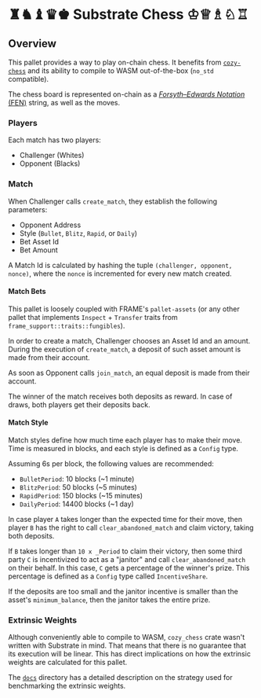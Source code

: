 # ♜♞♝♛♚ Substrate Chess ♔♕♗♘♖

## Overview

This pallet provides a way to play on-chain chess. It benefits from [`cozy-chess`](https://crates.io/crates/cozy-chess) and its ability to compile to WASM out-of-the-box (`no_std` compatible).

The chess board is represented on-chain as a [*Forsyth–Edwards Notation* (FEN)](https://en.wikipedia.org/wiki/Forsyth%E2%80%93Edwards_Notation) string, as well as the moves.

### Players

Each match has two players:
- Challenger (Whites)
- Opponent (Blacks)

### Match

When Challenger calls `create_match`, they establish the following parameters:
- Opponent Address
- Style (`Bullet`, `Blitz`, `Rapid`, or `Daily`)
- Bet Asset Id
- Bet Amount

A Match Id is calculated by hashing the tuple `(challenger, opponent, nonce)`, where the `nonce` is incremented for every new match created.

#### Match Bets

This pallet is loosely coupled with FRAME's `pallet-assets` (or any other pallet that implements `Inspect` + `Transfer` traits from `frame_support::traits::fungibles`).

In order to create a match, Challenger chooses an Asset Id and an amount. During the execution of `create_match`, a deposit of such asset amount is made from their account.

As soon as Opponent calls `join_match`, an equal deposit is made from their account.

The winner of the match receives both deposits as reward. In case of draws, both players get their deposits back.

#### Match Style

Match styles define how much time each player has to make their move. Time is measured in blocks, and each style is defined as a `Config` type.

Assuming 6s per block, the following values are recommended:
- `BulletPeriod`: 10 blocks (~1 minute)
- `BlitzPeriod`: 50 blocks (~5 minutes)
- `RapidPeriod`: 150 blocks (~15 minutes)
- `DailyPeriod`: 14400 blocks (~1 day)

In case player `A` takes longer than the expected time for their move, then player `B` has the right to call `clear_abandoned_match` and claim victory, taking both deposits.

If `B` takes longer than `10 x _Period` to claim their victory, then some third party `C` is incentivized to act as a "janitor" and call `clear_abandoned_match` on their behalf. In this case, `C` gets a percentage of the winner's prize.
This percentage is defined as a `Config` type called `IncentiveShare`.

If the deposits are too small and the janitor incentive is smaller than the asset's `minimum_balance`, then the janitor takes the entire prize.

### Extrinsic Weights

Although conveniently able to compile to WASM, `cozy_chess` crate wasn't written with Substrate in mind. That means that there is no guarantee that its execution will be linear. This has direct implications on how the extrinsic weights are calculated for this pallet.

The [`docs`](docs/) directory has a detailed description on the strategy used for benchmarking the extrinsic weights.